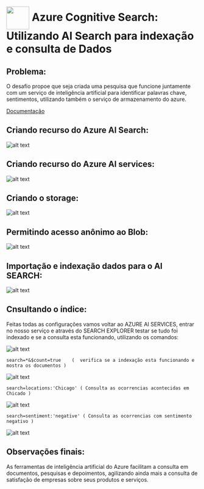 <h1>
    <a href="https://www.dio.me/">
     <img align="center" width="60px" src="https://hermes.dio.me/lab_projects/badges/619af8f8-d138-4e40-9d48-fec7b318e44d.png"></a>
    <span> 
Azure Cognitive Search: Utilizando AI Search para indexação e consulta de Dados</span>
</h1>

## Problema:

O desafio propoe que seja criada uma pesquisa que funcione juntamente com um serviço de inteligência artificial para identificar palavras chave, sentimentos, utilizando também o serviço de armazenamento do azure.

[Documentação](https://microsoftlearning.github.io/mslearn-ai-fundamentals/Instructions/Labs/11-ai-search.html)

## Criando recurso do Azure AI Search:     

![alt text](img/01.PNG)

## Criando recurso do Azure AI services:      

![alt text](img/02.PNG)

## Criando o storage:      

![alt text](img/05.PNG)

## Permitindo acesso anônimo ao Blob:      

![alt text](img/06.PNG)


## Importação e indexação dados para o AI SEARCH:      

![alt text](img/08.PNG)

##  Cnsultando o índice:      

Feitas todas as configurações vamos voltar ao AZURE AI SERVICES, entrar no nosso serviço e através do SEARCH EXPLORER testar se tudo foi indexado e se a consulta esta funcionando, utilizando os comandos:

![alt text](img/09.PNG)

```
search=*&$count=true    (  verifica se a indexação esta funcionando e mostra os documentos )
```
![alt text](img/09.PNG)

```
search=locations:'Chicago' ( Consulta as ocorrencias acontecidas em Chicado )
```
![alt text](img/10.PNG)

```
search=sentiment:'negative' ( Consulta as ocorrencias com sentimento negativo )
```
![alt text](img/11.PNG)


## Observações finais:      

As ferramentas de inteligência artificial do Azure facilitam a consulta em documentos, pesquisas e depoimentos, agilizando ainda mais a consulta de satisfação de empresas sobre seus produtos e serviços.
